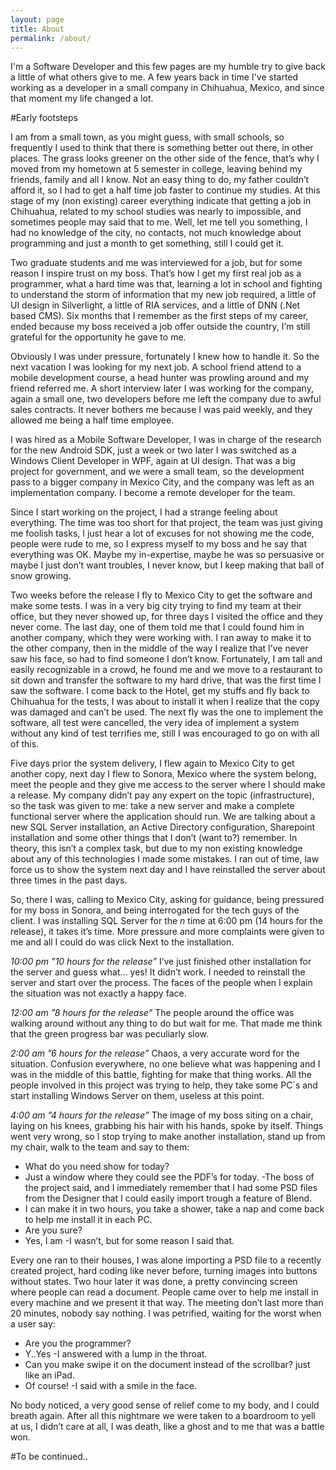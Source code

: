 ```yaml
---
layout: page
title: About
permalink: /about/
---
```

I'm a Software Developer and this few pages are my humble try to give back a little of what others give to me. A few years back in time I've started working as a developer in a small company in Chihuahua, Mexico, and since that moment my life changed a lot.

#Early footsteps

I am from a small town, as you might guess, with small schools, so frequently I used to think that there is something better out there, in other places.  The grass looks greener on the other side of the fence, that’s why I moved from my hometown at 5 semester in college, leaving behind my friends, family and all I know. Not an easy thing to do, my father couldn’t afford it, so I had to get a half time job faster to continue my studies. At this stage of my (non existing) career everything indicate that getting a job in Chihuahua, related to my school studies was nearly to impossible, and sometimes people may said that to me. Well, let me tell you something, I had no knowledge of the city, no contacts, not much knowledge about programming and just a month to get something, still I could get it. 

Two graduate students and me was interviewed for a job, but for some reason I inspire trust on my boss. That’s how I get my first real job as a programmer, what a hard time was that, learning a lot in school and fighting to understand the storm of information that my new job required, a little of UI design in Silverlight, a little of RIA services, and a little of DNN (.Net based CMS).  Six months that I remember as the first steps of my career, ended because my boss received a job offer outside the country, I’m still grateful for the opportunity he gave to me.

Obviously I was under pressure, fortunately I knew how to handle it. So the next vacation I was looking for my next job. A school friend attend to a mobile development course, a head hunter was prowling around and my friend referred me. A short interview later I was working for the company, again a small one, two developers before me left the company due to awful sales contracts. It never bothers me because I was paid weekly, and they allowed me being a half time employee.

I was hired as a Mobile Software Developer, I was in charge of the research for the new Android SDK, just a week or two later I was switched as a Windows Client Developer in WPF, again at UI design. That was a big project for government, and we were a small team, so the development pass to a bigger company in Mexico City, and the company was left as an implementation company. I become a remote developer for the team. 

Since I start working on the project, I had a strange feeling about everything. The time was too short for that project, the team was just giving me foolish tasks, I just hear a lot of excuses for not showing me the code, people were rude to me, so I express myself to my boss and he say that everything was OK. Maybe my in-expertise,  maybe he was so persuasive or maybe I just don’t want troubles, I never know, but I keep making that ball of snow growing. 

Two weeks before the release I fly to Mexico City to get the software and make some tests. I was in a very big city trying to find my team at their office, but they never showed up, for three days I visited the office and they never come. The last day, one of them told me that I could found him in another company, which they were working with. I ran away to make it to the other company, then in the middle of the way I realize that I’ve never saw his face, so had to find someone I don’t know. Fortunately, I am tall and easily recognizable in a crowd, he found me and we move to a restaurant to sit down and transfer the software to my hard drive, that was the first time I saw the software. I come back to the Hotel, get my stuffs and fly back to Chihuahua for the tests, I was about to install it when I realize that the copy was damaged and can’t be used. The next fly was the one to implement the software, all test were cancelled, the very idea of implement a system without any kind of test terrifies me, still I was encouraged to go on with all of this. 

Five days prior the system delivery, I flew again to Mexico City to get another copy, next day I flew to Sonora, Mexico where the system belong, meet the people and they give me access to the server where I should make a release. My company didn’t pay any expert on the topic (infrastructure), so the task was given to me: take a new server and make a complete functional server where the application should run. We are talking about a new SQL Server installation, an Active Directory configuration, Sharepoint installation and some other things that I don’t (want to?) remember. In theory, this isn’t a complex task, but due to my non existing knowledge about any of this technologies I made some mistakes. I ran out of time, law force us to show  the system next day and I have reinstalled the server about three times in the past days. 

So, there I was, calling to Mexico City, asking for guidance, being pressured for my boss in Sonora, and being interrogated for the tech guys of the client. I was installing SQL Server for the _n_ time at 6:00 pm (14 hours for the release), it takes it’s time. More pressure and more complaints were given to me and all I could do was click Next to the installation.

*10:00 pm*
_”10 hours for the release”_  I’ve just finished other installation for the server and guess what… yes! It didn’t work. I needed to reinstall the server and start over the process. The faces of the people when I explain the situation was not exactly a happy face. 

*12:00 am*
_”8 hours for the release”_  The people around the office was walking around without any thing to do but wait for me. That made me think that the green progress bar was peculiarly slow.

*2:00 am*
_”6 hours for the release”_  Chaos, a very accurate word for the situation. Confusion everywhere, no one believe what was happening and I was in the middle of this battle, fighting for make that thing works. All the people involved in this project was trying to help, they take some PC´s and start installing Windows Server on them, useless at this point.

*4:00 am*
_”4 hours for the release”_ The image of my boss siting on a chair, laying on his knees, grabbing his hair with his hands, spoke by itself. Things went very wrong, so I stop trying to make another installation, stand up from my chair, walk to the team and say to them:

- What do you need show for today?
- Just a window where they could see the PDF’s for today. -The boss of the project said, and I immediately remember that I had some PSD files from the Designer that I could easily import trough a feature of Blend.
- I can make it in two hours, you take a shower, take a nap and come back to help me install it in each PC.
- Are you sure?
- Yes, I am -I wasn’t, but for some reason I said that.
    
Every one ran to their houses, I was alone importing a PSD file to a recently created project, hard coding like never before, turning images into buttons without states. Two hour later it was done, a pretty convincing screen where people can read a document. People came over to help me install in every machine and we present it that way. The meeting don’t last more than 20 minutes, nobody say nothing. I was petrified, waiting for the worst when a user say:

- Are you the programmer?
- Y..Yes -I answered with a lump in the throat.
- Can you make swipe it on the document instead of the scrollbar? just like an iPad.
- Of course! -I said with a smile in the face.
    
No body noticed, a very good sense of relief come to my body, and I could breath again. After all this nightmare we were taken to a boardroom to yell at us, I didn’t care at all, I was death, like a ghost and to me that was a battle won.

#To be continued..  